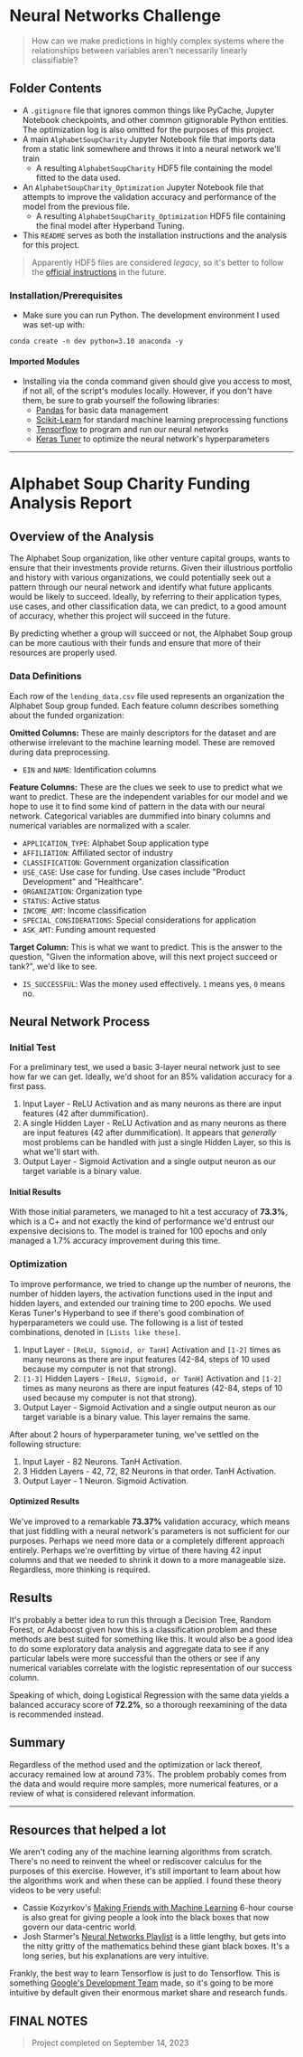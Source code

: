 # Neural Networks Challenge
> How can we make predictions in highly complex systems where the relationships between variables aren't necessarily linearly classifiable?

## Folder Contents
- A `.gitignore` file that ignores common things like PyCache, Jupyter Notebook checkpoints, and other common gitignorable Python entities. The optimization log is also omitted for the purposes of this project.
- A main `AlphabetSoupCharity` Jupyter Notebook file that imports data from a static link somewhere and throws it into a neural network we'll train
  - A resulting `AlphabetSoupCharity` HDF5 file containing the model fitted to the data used.
- An `AlphabetSoupCharity_Optimization` Jupyter Notebook file that attempts to improve the validation accuracy and performance of the model from the previous file.
  - A resulting `AlphabetSoupCharity_Optimization` HDF5 file containing the final model after Hyperband Tuning.
- This `README` serves as both the installation instructions and the analysis for this project.

> Apparently HDF5 files are considered *legacy*, so it's better to follow the [official instructions](https://www.tensorflow.org/tutorials/keras/save_and_load) in the future.

### Installation/Prerequisites
- Make sure you can run Python. The development environment I used was set-up with:
```
conda create -n dev python=3.10 anaconda -y
```

#### Imported Modules
- Installing via the conda command given should give you access to most, if not all, of the script's modules locally. However, if you don't have them, be sure to grab yourself the following libraries:
  - [Pandas](https://pandas.pydata.org/docs/getting_started/install.html) for basic data management
  - [Scikit-Learn](https://scikit-learn.org/stable/install.html) for standard machine learning preprocessing functions
  - [Tensorflow](https://www.tensorflow.org/install) to program and run our neural networks
  - [Keras Tuner](https://keras.io/guides/keras_tuner/getting_started/) to optimize the neural network's hyperparameters

---

# Alphabet Soup Charity Funding Analysis Report

## Overview of the Analysis

The Alphabet Soup organization, like other venture capital groups, wants to ensure that their investments provide returns. Given their illustrious portfolio and history with various organizations, we could potentially seek out a pattern through our neural network and identify what future applicants would be likely to succeed. Ideally, by referring to their application types, use cases, and other classification data, we can predict, to a good amount of accuracy, whether this project will succeed in the future.

By predicting whether a group will succeed or not, the Alphabet Soup group can be more cautious with their funds and ensure that more of their resources are properly used.

### Data Definitions

Each row of the `lending_data.csv` file used represents an organization the Alphabet Soup group funded. Each feature column describes something about the funded organization:

**Omitted Columns:** These are mainly descriptors for the dataset and are otherwise irrelevant to the machine learning model. These are removed during data preprocessing.
- `EIN` and `NAME`: Identification columns

**Feature Columns:** These are the clues we seek to use to predict what we want to predict. These are the independent variables for our model and we hope to use it to find some kind of pattern in the data with our neural network. Categorical variables are dummified into binary columns and numerical variables are normalized with a scaler.
- `APPLICATION_TYPE`: Alphabet Soup application type
- `AFFILIATION`: Affiliated sector of industry
- `CLASSIFICATION`: Government organization classification
- `USE_CASE`: Use case for funding. Use cases include "Product Development" and "Healthcare".
- `ORGANIZATION`: Organization type
- `STATUS`: Active status
- `INCOME_AMT`: Income classification
- `SPECIAL_CONSIDERATIONS`: Special considerations for application
- `ASK_AMT`: Funding amount requested

**Target Column:** This is what we want to predict. This is the answer to the question, "Given the information above, will this next project succeed or tank?", we'd like to see.
- `IS_SUCCESSFUL`: Was the money used effectively. `1` means yes, `0` means no.

## Neural Network Process

### Initial Test
For a preliminary test, we used a basic 3-layer neural network just to see how far we can get. Ideally, we'd shoot for an 85% validation accuracy for a first pass.
1. Input Layer - ReLU Activation and as many neurons as there are input features (42 after dummification).
2. A single Hidden Layer - ReLU Activation and as many neurons as there are input features (42 after dummification). It appears that *generally* most problems can be handled with just a single Hidden Layer, so this is what we'll start with.
3. Output Layer - Sigmoid Activation and a single output neuron as our target variable is a binary value.

#### Initial Results

With those initial parameters, we managed to hit a test accuracy of **73.3%**, which is a C+ and not exactly the kind of performance we'd entrust our expensive decisions to. The model is trained for 100 epochs and only managed a 1.7% accuracy improvement during this time.

### Optimization
To improve performance, we tried to change up the number of neurons, the number of hidden layers, the activation functions used in the input and hidden layers, and extended our training time to 200 epochs. We used Keras Tuner's Hyperband to see if there's good combination of hyperparameters we could use. The following is a list of tested combinations, denoted in `[Lists like these]`.
1. Input Layer - `[ReLU, Sigmoid, or TanH]` Activation and `[1-2]` times as many neurons as there are input features (42-84, steps of 10 used because my computer is not that strong).
2. `[1-3]` Hidden Layers - `[ReLU, Sigmoid, or TanH]` Activation and `[1-2]` times as many neurons as there are input features (42-84, steps of 10 used because my computer is not that strong).
3. Output Layer - Sigmoid Activation and a single output neuron as our target variable is a binary value. This layer remains the same.

After about 2 hours of hyperparameter tuning, we've settled on the following structure:
1. Input Layer - 82 Neurons. TanH Activation.
2. 3 Hidden Layers - 42, 72, 82 Neurons in that order. TanH Activation.
3. Output Layer - 1 Neuron. Sigmoid Activation.

#### Optimized Results

We've improved to a remarkable **73.37%** validation accuracy, which means that just fiddling with a neural network's parameters is not sufficient for our purposes. Perhaps we need more data or a completely different approach entirely. Perhaps we're overfitting by virtue of there having 42 input columns and that we needed to shrink it down to a more manageable size. Regardless, more thinking is required.

## Results

It's probably a better idea to run this through a Decision Tree, Random Forest, or Adaboost given how this is a classification problem and these methods are best suited for something like this. It would also be a good idea to do some exploratory data analysis and aggregate data to see if any particular labels were more successful than the others or see if any numerical variables correlate with the logistic representation of our success column. 

Speaking of which, doing Logistical Regression with the same data yields a balanced accuracy score of **72.2%**, so a thorough reexamining of the data is recommended instead.

## Summary

Regardless of the method used and the optimization or lack thereof, accuracy remained low at around 73%. The problem probably comes from the data and would require more samples, more numerical features, or a review of what is considered relevant information.

---
## Resources that helped a lot
We aren't coding any of the machine learning algorithms from scratch. There's no need to reinvent the wheel or rediscover calculus for the purposes of this exercise. However, it's still important to learn about how the algorithms work and when these can be applied. I found these theory videos to be very useful:
- Cassie Kozyrkov's [Making Friends with Machine Learning](https://www.youtube.com/watch?v=1vkb7BCMQd0) 6-hour course is also great for giving people a look into the black boxes that now govern our data-centric world.
- Josh Starmer's [Neural Networks Playlist](https://www.youtube.com/playlist?list=PLblh5JKOoLUIxGDQs4LFFD--41Vzf-ME1) is a little lengthy, but gets into the nitty gritty of the mathematics behind these giant black boxes. It's a long series, but his explanations are very intuitive.

Frankly, the best way to learn Tensorflow is just to do Tensorflow. This is something [Google's Development Team](https://www.tensorflow.org/learn) made, so it's going to be more intuitive by default given their enormous market share and research funds. 

## FINAL NOTES
> Project completed on September 14, 2023
